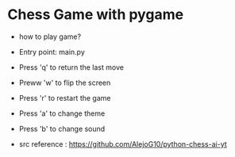 # Chess Game with pygame  

* how to play game?  
  

- Entry point: main.py
- Press 'q' to return the last move
- Preww 'w' to flip the screen
- Press 'r' to restart the game  

  
- Press 'a' to change theme
- Press 'b' to change sound  

- src reference : https://github.com/AlejoG10/python-chess-ai-yt
